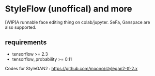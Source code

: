 # StyleFlow (unoffical) and more
\[WIP\]A runnable face editing thing on colab/jupyter. SeFa, Ganspace are also supported.
## requirements
- tensorflow >= 2.3
- tensorflow_probability >= 0.11

Codes for StyleGAN2 : https://github.com/moono/stylegan2-tf-2.x


